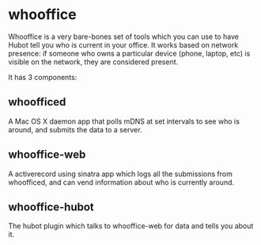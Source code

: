whooffice
=========

Whooffice is a very bare-bones set of tools which you can use to have Hubot tell you who is current in your office. It works based on network presence: if someone who owns a particular device (phone, laptop, etc) is visible on the network, they are considered present.

It has 3 components:

whoofficed
----------
A Mac OS X daemon app that polls mDNS at set intervals to see who is around, and submits the data to a server.

whooffice-web
-------------
A activerecord using sinatra app which logs all the submissions from whoofficed, and can vend information about who is currently around.

whooffice-hubot
---------------
The hubot plugin which talks to whooffice-web for data and tells you about it.
